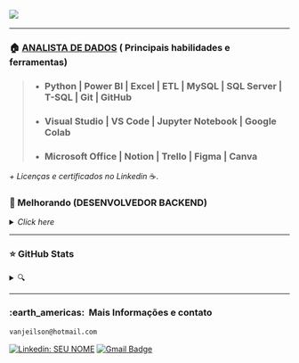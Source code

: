 
<br>

<div>
<img src="https://img.shields.io/static/v1?label=Overview&message=vanjeilson&color=0073cc&style=for-the-badge&logo=GitHub" > 
</div>

<hr>

<div> </div>

<h3>🏠 <a href="https://github.com/Nosliejnav">ANALISTA DE DADOS</a> ( Principais habilidades e ferramentas) </h3>
<!--<details align="left">
  <summary><i><b> . . . </b></i></summary>-->

> - ### Python | Power BI | Excel | ETL | MySQL | SQL Server | T-SQL | Git | GitHub 
> - ### Visual Studio | VS Code | Jupyter Notebook | Google Colab 
> - ###  Microsoft Office | Notion | Trello | Figma | Canva 
  *+ Licenças e certificados no Linkedin* ☕.
<h3>📌 Melhorando (DESENVOLVEDOR BACKEND) </h3>

<details align="left">
  <summary><!--<b> . . . </b>--><i>Click here</i></summary>
  
  <div style="display: inline_block"><br>

  <img align="center" alt="Eclipse" height="30" width="40" src="https://cdn.jsdelivr.net/gh/devicons/devicon@latest/icons/eclipse/eclipse-original.svg" />
  <img align="center" alt="Java" height="30" width="40" src="https://raw.githubusercontent.com/devicons/devicon/master/icons/java/java-plain.svg">
  <img align="center" alt="Spring" height="30" width="40" src="https://raw.githubusercontent.com/devicons/devicon/master/icons/spring/spring-original.svg">
                                                             
</div>
</details>

<div> </div>

</details>

<!--
<hr>
<h3>🎓 Education Background</h3>
<details align="left">
  <summary><i>Click here</i></summary>
  
**Master's/ PhD - loanding ...**
- I - **Pós-Graduado de Banco de Dados e Business Intelligence - UNICSUL - Universidade Cruzeiro do Sul**.

- II - **Graduação em Análise e Desenvolvimento de Sistemas - UNIP - Universidade Paulista**.

- III - **Técnico em Desenvolvimento de Sistemas - IFB - Instituto Federal de Brasília**.
  
**+  Licenças e certificados no Linkedin ☕.**

</details>-->

<hr>

<h3>⭐ GitHub Stats</h3>
<details align="left">
  <summary> 🔍  </summary>

<br>
  
<div/> 
  <p align="center" href="https://github.com/Nosliejnav">
  <img height="180em" src="https://github-readme-stats.vercel.app/api?username=Nosliejnav&show_icons=true&theme=transparent">
  </p>
  <div>


  <div align="right">Made with ❤️ by <a href="https://github.com/Nosliejnav">Vanja</a>.</div>

</details>
<hr>

<div>
<h3> :earth_americas: &nbsp;Mais Informações e contato </h3> 

```bash
vanjeilson@hotmail.com
```  

[![Linkedin: SEU NOME](https://img.shields.io/badge/-LinkedIn-blue?style=flat-square&logo=Linkedin&logoColor=white&link=https://www.linkedin.com/in/vanjeilson)](https://www.linkedin.com/in/vanjeilson)
[![Gmail Badge](https://img.shields.io/badge/-Microsoft_Outlook-006bed?style=flat-square&logo=Gmail&logoColor=white&link=mailto:SEU-EMAIL)](mailto:vanjeilson@hotmail.com)
</div>
  

